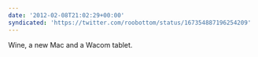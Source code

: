 ```yaml
---
date: '2012-02-08T21:02:29+00:00'
syndicated: 'https://twitter.com/roobottom/status/167354887196254209'
---
```

Wine, a new Mac and a Wacom tablet.
